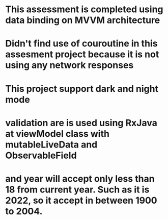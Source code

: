 # This assessment is completed using data binding on MVVM architecture
# Didn't find use of couroutine in this assesment project because it is not using any network responses
# This project support dark and night mode
# validation are is used using RxJava at viewModel class with mutableLiveData and ObservableField 
# and year will accept only less than 18 from current year. Such as it is 2022, so it accept in between 1900 to 2004.
